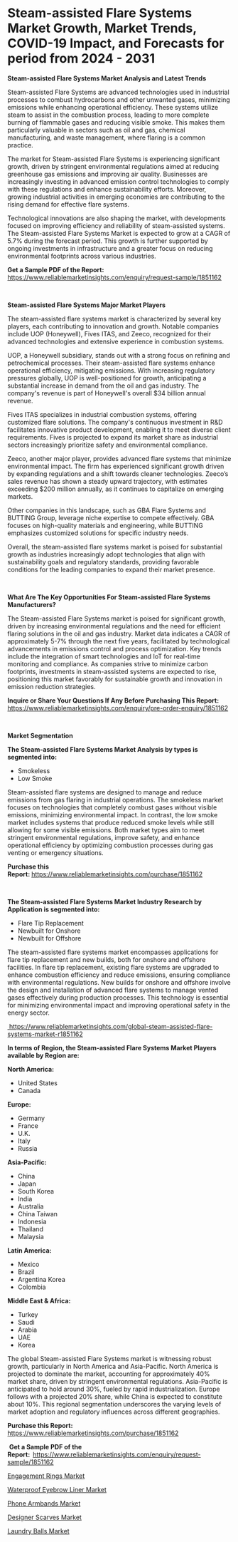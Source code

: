 <p><h1>Steam-assisted Flare Systems Market Growth, Market Trends, COVID-19 Impact, and Forecasts for period from 2024 - 2031</h1></p><p><strong>Steam-assisted Flare Systems Market Analysis and Latest Trends</strong></p>
<p><p>Steam-assisted Flare Systems are advanced technologies used in industrial processes to combust hydrocarbons and other unwanted gases, minimizing emissions while enhancing operational efficiency. These systems utilize steam to assist in the combustion process, leading to more complete burning of flammable gases and reducing visible smoke. This makes them particularly valuable in sectors such as oil and gas, chemical manufacturing, and waste management, where flaring is a common practice.</p><p>The market for Steam-assisted Flare Systems is experiencing significant growth, driven by stringent environmental regulations aimed at reducing greenhouse gas emissions and improving air quality. Businesses are increasingly investing in advanced emission control technologies to comply with these regulations and enhance sustainability efforts. Moreover, growing industrial activities in emerging economies are contributing to the rising demand for effective flare systems.</p><p>Technological innovations are also shaping the market, with developments focused on improving efficiency and reliability of steam-assisted systems. The Steam-assisted Flare Systems Market is expected to grow at a CAGR of 5.7% during the forecast period. This growth is further supported by ongoing investments in infrastructure and a greater focus on reducing environmental footprints across various industries.</p></p>
<p><strong>Get a Sample PDF of the Report:&nbsp;</strong> <a href="https://www.reliablemarketinsights.com/enquiry/request-sample/1851162?utm_campaign=1355&utm_medium=2&utm_source=Github&utm_content=ia&utm_term=18102024&utm_id=steam-assisted-flare-systems">https://www.reliablemarketinsights.com/enquiry/request-sample/1851162</a></p>
<p>&nbsp;</p>
<p><strong>Steam-assisted Flare Systems Major Market Players</strong></p>
<p><p>The steam-assisted flare systems market is characterized by several key players, each contributing to innovation and growth. Notable companies include UOP (Honeywell), Fives ITAS, and Zeeco, recognized for their advanced technologies and extensive experience in combustion systems.</p><p>UOP, a Honeywell subsidiary, stands out with a strong focus on refining and petrochemical processes. Their steam-assisted flare systems enhance operational efficiency, mitigating emissions. With increasing regulatory pressures globally, UOP is well-positioned for growth, anticipating a substantial increase in demand from the oil and gas industry. The company's revenue is part of Honeywell's overall $34 billion annual revenue.</p><p>Fives ITAS specializes in industrial combustion systems, offering customized flare solutions. The company's continuous investment in R&D facilitates innovative product development, enabling it to meet diverse client requirements. Fives is projected to expand its market share as industrial sectors increasingly prioritize safety and environmental compliance.</p><p>Zeeco, another major player, provides advanced flare systems that minimize environmental impact. The firm has experienced significant growth driven by expanding regulations and a shift towards cleaner technologies. Zeeco’s sales revenue has shown a steady upward trajectory, with estimates exceeding $200 million annually, as it continues to capitalize on emerging markets.</p><p>Other companies in this landscape, such as GBA Flare Systems and BUTTING Group, leverage niche expertise to compete effectively. GBA focuses on high-quality materials and engineering, while BUTTING emphasizes customized solutions for specific industry needs.</p><p>Overall, the steam-assisted flare systems market is poised for substantial growth as industries increasingly adopt technologies that align with sustainability goals and regulatory standards, providing favorable conditions for the leading companies to expand their market presence.</p></p>
<p>&nbsp;</p>
<p><strong>What Are The Key Opportunities For Steam-assisted Flare Systems Manufacturers?</strong></p>
<p><p>The Steam-assisted Flare Systems market is poised for significant growth, driven by increasing environmental regulations and the need for efficient flaring solutions in the oil and gas industry. Market data indicates a CAGR of approximately 5-7% through the next five years, facilitated by technological advancements in emissions control and process optimization. Key trends include the integration of smart technologies and IoT for real-time monitoring and compliance. As companies strive to minimize carbon footprints, investments in steam-assisted systems are expected to rise, positioning this market favorably for sustainable growth and innovation in emission reduction strategies.</p></p>
<p><strong>Inquire or Share Your Questions If Any Before Purchasing This Report:</strong> <a href="https://www.reliablemarketinsights.com/enquiry/pre-order-enquiry/1851162?utm_campaign=1355&utm_medium=2&utm_source=Github&utm_content=ia&utm_term=18102024&utm_id=steam-assisted-flare-systems">https://www.reliablemarketinsights.com/enquiry/pre-order-enquiry/1851162</a></p>
<p>&nbsp;</p>
<p><strong>Market Segmentation</strong></p>
<p><strong>The Steam-assisted Flare Systems Market Analysis by types is segmented into:</strong></p>
<p><ul><li>Smokeless</li><li>Low Smoke</li></ul></p>
<p><p>Steam-assisted flare systems are designed to manage and reduce emissions from gas flaring in industrial operations. The smokeless market focuses on technologies that completely combust gases without visible emissions, minimizing environmental impact. In contrast, the low smoke market includes systems that produce reduced smoke levels while still allowing for some visible emissions. Both market types aim to meet stringent environmental regulations, improve safety, and enhance operational efficiency by optimizing combustion processes during gas venting or emergency situations.</p></p>
<p><strong>Purchase this Report:&nbsp;</strong><a href="https://www.reliablemarketinsights.com/purchase/1851162?utm_campaign=1355&utm_medium=2&utm_source=Github&utm_content=ia&utm_term=18102024&utm_id=steam-assisted-flare-systems">https://www.reliablemarketinsights.com/purchase/1851162</a></p>
<p>&nbsp;</p>
<p><strong>The Steam-assisted Flare Systems Market Industry Research by Application is segmented into:</strong></p>
<p><ul><li>Flare Tip Replacement</li><li>Newbuilt for Onshore</li><li>Newbuilt for Offshore</li></ul></p>
<p><p>The steam-assisted flare systems market encompasses applications for flare tip replacement and new builds, both for onshore and offshore facilities. In flare tip replacement, existing flare systems are upgraded to enhance combustion efficiency and reduce emissions, ensuring compliance with environmental regulations. New builds for onshore and offshore involve the design and installation of advanced flare systems to manage vented gases effectively during production processes. This technology is essential for minimizing environmental impact and improving operational safety in the energy sector.</p></p>
<p><a href="https://www.reliablemarketinsights.com/global-steam-assisted-flare-systems-market-r1851162?utm_campaign=1355&utm_medium=2&utm_source=Github&utm_content=ia&utm_term=18102024&utm_id=steam-assisted-flare-systems">&nbsp;https://www.reliablemarketinsights.com/global-steam-assisted-flare-systems-market-r1851162</a></p>
<p><strong>In terms of Region, the Steam-assisted Flare Systems Market Players available by Region are:</strong></p>
<p>
    <p> <strong> North America: </strong>
        <ul>
            <li>United States</li>
            <li>Canada</li>
        </ul>
        </p> 
    <p> <strong> Europe: </strong>
        <ul>
            <li>Germany</li>
            <li>France</li>
            <li>U.K.</li>
            <li>Italy</li>
            <li>Russia</li>
        </ul>
        </p> 
    <p> <strong> Asia-Pacific: </strong>
        <ul>
            <li>China</li>
            <li>Japan</li>
            <li>South Korea</li>
            <li>India</li>
            <li>Australia</li>
            <li>China Taiwan</li>
            <li>Indonesia</li>
            <li>Thailand</li>
            <li>Malaysia</li>
        </ul>
        </p> 
    <p> <strong> Latin America: </strong>
        <ul>
            <li>Mexico</li>
            <li>Brazil</li>
            <li>Argentina Korea</li>
            <li>Colombia</li>
        </ul>
        </p> 
    <p> <strong> Middle East & Africa: </strong>
        <ul>
            <li>Turkey</li>
            <li>Saudi</li>
            <li>Arabia</li>
            <li>UAE</li>
            <li>Korea</li>
        </ul>
    </p>
    </p>
<p><p>The global Steam-assisted Flare Systems market is witnessing robust growth, particularly in North America and Asia-Pacific. North America is projected to dominate the market, accounting for approximately 40% market share, driven by stringent environmental regulations. Asia-Pacific is anticipated to hold around 30%, fueled by rapid industrialization. Europe follows with a projected 20% share, while China is expected to constitute about 10%. This regional segmentation underscores the varying levels of market adoption and regulatory influences across different geographies.</p></p>
<p><strong>Purchase this Report: </strong><a href="https://www.reliablemarketinsights.com/purchase/1851162?utm_campaign=1355&utm_medium=2&utm_source=Github&utm_content=ia&utm_term=18102024&utm_id=steam-assisted-flare-systems">https://www.reliablemarketinsights.com/purchase/1851162</a></p>
<p>&nbsp;<strong>Get a Sample PDF of the Report:&nbsp;&nbsp;</strong><a href="https://www.reliablemarketinsights.com/enquiry/request-sample/1851162?utm_campaign=1355&utm_medium=2&utm_source=Github&utm_content=ia&utm_term=18102024&utm_id=steam-assisted-flare-systems">https://www.reliablemarketinsights.com/enquiry/request-sample/1851162</a></p>
<p><strong></strong></p>
<p><p><a href="https://www.linkedin.com/pulse/insights-engagement-rings-industry-market-financial-status-w5eme?utm_campaign=1355&utm_medium=2&utm_source=Github&utm_content=ia&utm_term=18102024&utm_id=steam-assisted-flare-systems">Engagement Rings Market</a></p><p><a href="https://www.linkedin.com/pulse/waterproof-eyebrow-liner-market-global-regional-analysis-jusxe?utm_campaign=1355&utm_medium=2&utm_source=Github&utm_content=ia&utm_term=18102024&utm_id=steam-assisted-flare-systems">Waterproof Eyebrow Liner Market</a></p><p><a href="https://www.linkedin.com/pulse/global-phone-armbands-nexus-sector-confluences-regional-i9xee?utm_campaign=1355&utm_medium=2&utm_source=Github&utm_content=ia&utm_term=18102024&utm_id=steam-assisted-flare-systems">Phone Armbands Market</a></p><p><a href="https://www.linkedin.com/pulse/insights-designer-scarves-market-players-size-geographical-woyie?utm_campaign=1355&utm_medium=2&utm_source=Github&utm_content=ia&utm_term=18102024&utm_id=steam-assisted-flare-systems">Designer Scarves Market</a></p><p><a href="https://www.linkedin.com/pulse/in-depth-laundry-balls-market-review-size-share-141cagr-growth-q43re?utm_campaign=1355&utm_medium=2&utm_source=Github&utm_content=ia&utm_term=18102024&utm_id=steam-assisted-flare-systems">Laundry Balls Market</a></p></p>